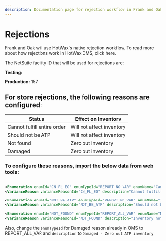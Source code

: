 ```yaml
---
description: Documentation page for rejection workflow in Frank and Oak.
---
```


# Rejections

Frank and Oak will use HotWax's native rejection workflow. To read more about how rejections work in HotWax OMS, click here.

The NetSuite facility ID that will be used for rejections are:

**Testing:**

**Production:** 157

## For store rejections, the following reasons are configured:

| Status                      | Effect on Inventory       |
| --------------------------- | ------------------------- |
| Cannot fulfill entire order | Will not affect inventory |
| Should not be ATP           | Will not affect inventory |
| Not found                   | Zero out inventory        |
| Damaged                     | Zero out inventory        |

### To configure these reasons, import the below data from web tools:

```xml

<Enumeration enumId="CN_FL_EO" enumTypeId="REPORT_NO_VAR" enumName="Cannot fulfill entire order - Will not affect inventory" enumCode="CN_FL_EO" description="Cannot Fulfill Entire Order" />
<VarianceReason varianceReasonId="CN_FL_EO" description="Cannot fulfill entire order" />

<Enumeration enumId="NOT_BE_ATP" enumTypeId="REPORT_NO_VAR" enumName="Item should not be ATP - Zero out ATP inventory" enumCode="NOT_BE_ATP" description="Not be ATP" />
<VarianceReason varianceReasonId="NOT_BE_ATP" description="Should not be ATP" />

<Enumeration enumId="NOT_FOUND" enumTypeId="REPORT_ALL_VAR" enumName="Not found" enumCode="NOT_FOUND" description="Not found - Zero out ATP inventory" />
<VarianceReason varianceReasonId="NOT_FOUND" description="Inventory not found hence rejected order" />

```

Also, change the `enumTypeId` for Damaged reason already in OMS to REPORT\_ALL\_VAR and `description` to `Damaged - Zero out ATP inventory`
